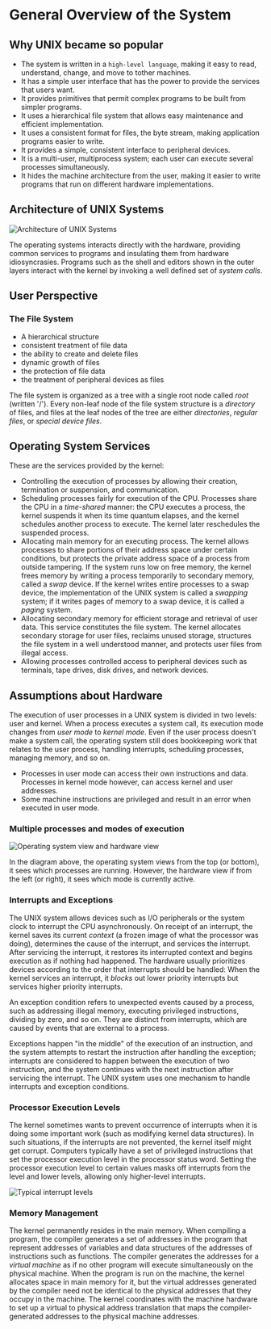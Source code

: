 # General Overview of the System

## Why UNIX became so popular

* The system is written in a `high-level language`, making it easy to read, understand, change, and move to tother machines.
* It has a simple user interface that has the power to provide the services that users want.
* It provides primitives that permit complex programs to be built from simpler programs.
* It uses a hierarchical file system that allows easy maintenance and efficient implementation.
* It uses a consistent format for files, the byte stream, making application programs easier to write.
* It provides a simple, consistent interface to peripheral devices.
* It is a multi-user, multiprocess system; each user can execute several processes simultaneously.
* It hides the machine architecture from the user, making it easier to write programs that run on different hardware implementations.


## Architecture of UNIX Systems

![Architecture of UNIX Systems](Diagrams/Screen_Shot_2017-06-05_at_4.39.07_PM.png)

The operating systems interacts directly with the hardware, providing common services to programs and insulating them from hardware idiosyncrasies.
Programs such as the shell and editors shown in the outer layers interact with the kernel by invoking a well defined set of *system calls*.

## User Perspective

### The File System

* A hierarchical structure
* consistent treatment of file data
* the ability to create and delete files
* dynamic growth of files
* the protection of file data
* the treatment of peripheral devices as files

The file system is organized as a tree with a single root node called *root* (written '/'). Every non-leaf node of the file system structure is a *directory* of files, and files at the leaf nodes of the tree are either *directories*, *regular files*, or *special device files*.

## Operating System Services

These are the services provided by the kernel:

* Controlling the execution of processes by allowing their creation, termination or suspension, and communication.
* Scheduling processes fairly for execution of the CPU. Processes share the CPU in a *time-shared* manner: the CPU executes a process, the kernel suspends it when its time quantum elapses, and the kernel schedules another process to execute. The kernel later reschedules the suspended process.
* Allocating main memory for an executing process. The kernel allows processes to share portions of their address space under certain conditions, but protects the private address space of a process from outside tampering. If the system runs low on free memory, the kernel frees memory by writing a process temporarily to secondary memory, called a *swap* device. If the kernel writes entire processes to a swap device, the implementation of the UNIX system is called a *swapping* system; if it writes pages of memory to a swap device, it is called a *paging* system.
* Allocating secondary memory for efficient storage and retrieval of user data. This service constitutes the file system. The kernel allocates secondary storage for user files, reclaims unused storage, structures the file system in a well understood manner, and protects user files from illegal access.
* Allowing processes controlled access to peripheral devices such as terminals, tape drives, disk drives, and network devices.

## Assumptions about Hardware

The execution of user processes in a UNIX system is divided in two levels: user and kernel. When a process executes a system call, its execution mode changes from *user mode* to *kernel mode*. Even if the user process doesn't make a system call, the operating system still does bookkeeping work that relates to the user process, handling interrupts, scheduling processes, managing memory, and so on.

* Processes in user mode can access their own instructions and data. Processes in kernel mode however, can access kernel and user addresses.
* Some machine instructions are privileged and result in an error when executed in user mode.

### Multiple processes and modes of execution

![Operating system view and hardware view](Diagrams/Screen_Shot_2017-06-05_at_5.46.41_PM.png)

In the diagram above, the operating system views from the top (or bottom), it sees which processes are running. However, the hardware view if from the left (or right), it sees which mode is currently active.

### Interrupts and Exceptions

The UNIX system allows devices such as I/O peripherals or the system clock to interrupt the CPU asynchronously. On receipt of an interrupt, the kernel saves its current *context* (a frozen image of what the processor was doing), determines the cause of the interrupt, and services the interrupt. After servicing the interrupt, it restores its interrupted context and begins execution as if nothing had happened. The hardware usually prioritizes devices according to the order that interrupts should be handled: When the kernel services an interrupt, it *blocks* out lower priority interrupts but services higher priority interrupts.

An exception condition refers to unexpected events caused by a process, such as addressing illegal memory, executing privileged instructions, dividing by zero, and so on. They are distinct from interrupts, which are caused by events that are external to a process.

Exceptions happen "in the middle" of the execution of an instruction, and the system attempts to restart the instruction after handling the exception; interrupts are considered to happen between the execution of two instruction, and the system continues with the next instruction after servicing the interrupt. The UNIX system uses one mechanism to handle interrupts and exception conditions.

### Processor Execution Levels

The kernel sometimes wants to prevent occurrence of interrupts when it is doing some important work (such as modifying kernel data structures). In such situations, if the interrupts are not prevented, the kernel itself might get corrupt. Computers typically have a set of privileged instructions that set the processor execution level in the processor status word. Setting the processor execution level to certain values masks off interrupts from the level and lower levels, allowing only higher-level interrupts.

![Typical interrupt levels](Diagrams/Screen_Shot_2017-06-05_at_6.04.33_PM.png)

### Memory Management

The kernel permanently resides in the main memory. When compiling a program, the compiler generates a set of addresses in the program that represent addresses of variables and data structures of the addresses of instructions such as functions. The compiler generates the addresses for a *virtual machine* as if no other program will execute simultaneously on the physical machine. When the program is run on the machine, the kernel allocates space in main memory for it, but the virtual addresses generated by the compiler need not be identical to the physical addresses that they occupy in the machine. The kernel coordinates with the machine hardware to set up a virtual to physical address translation that maps the compiler-generated addresses to the physical machine addresses.
